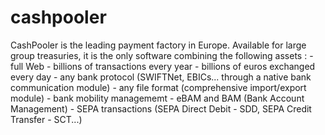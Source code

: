 # cashpooler
CashPooler is the leading payment factory in Europe. Available for large group treasuries, it is the only software combining the following assets : - full Web - billions of transactions every year - billions of euros exchanged every day - any bank protocol (SWIFTNet, EBICs... through a native bank communication module) - any file format (comprehensive import/export module) - bank mobility managememt - eBAM and BAM (Bank Account Management) - SEPA transactions (SEPA Direct Debit - SDD, SEPA Credit Transfer - SCT...)
